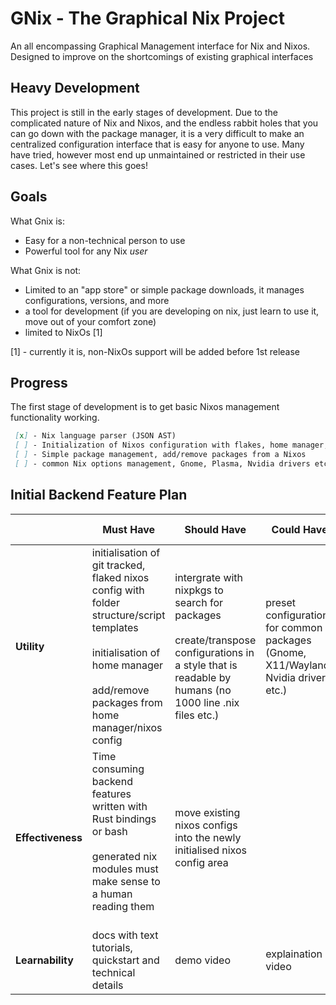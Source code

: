 # GNix - The Graphical Nix Project
An all encompassing Graphical Management interface for Nix and Nixos. Designed to improve on the shortcomings of existing graphical interfaces

## Heavy Development
This project is still in the early stages of development. Due to the complicated nature of Nix and Nixos, and the endless rabbit holes that you can go down with the package manager, it is a very difficult to make an centralized configuration interface that is easy for anyone to use. Many have tried, however most end up unmaintained or restricted in their use cases. Let's see where this goes!

## Goals
What Gnix is:
 - Easy for a non-technical person to use
 - Powerful tool for any Nix *user*
   
What Gnix is not:
 - Limited to an "app store" or simple package downloads, it manages configurations, versions, and more
 - a tool for development (if you are developing on nix, just learn to use it, move out of your comfort zone)
 - limited to NixOs [1]

[1] - currently it is, non-NixOs support will be added before 1st release

## Progress
The first stage of development is to get basic Nixos management functionality working. 
```markdown
 [x] - Nix language parser (JSON AST)
 [ ] - Initialization of Nixos configuration with flakes, home manager, and git/github
 [ ] - Simple package management, add/remove packages from a Nixos
 [ ] - common Nix options management, Gnome, Plasma, Nvidia drivers etc.
```

## Initial Backend Feature Plan

|                   | Must Have | Should Have | Could Have | Won't have |
| --------          | -------   | -------     | -------    | -------    |
| **Utility**       | initialisation of git tracked, flaked nixos config with folder structure/script templates<br><br>initialisation of home manager<br><br>add/remove packages from home manager/nixos config | intergrate with nixpkgs to search for packages<br><br>create/transpose configurations in a style that is readable by humans (no 1000 line .nix files etc.)  | preset configurations for common packages (Gnome, X11/Wayland, Nvidia drivers, etc.) | anything not listed prior
| **Effectiveness** | Time consuming backend features written with Rust bindings or bash <br><br> generated nix modules must make sense to a human reading them <br><br>  | move existing nixos configs into the newly initialised nixos config area | | anything not listed prior
| **Learnability**  | docs with text tutorials, quickstart and technical details | demo video | explaination video | anything not listed prior



